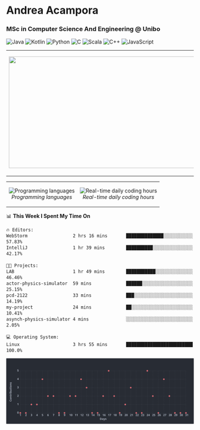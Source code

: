 # Andrea Acampora
### MSc in Computer Science And Engineering @ Unibo

![Java](https://img.shields.io/badge/Java-Good-Green)
![Kotlin](https://img.shields.io/badge/Kotlin-Intermediate-blue)
![Python](https://img.shields.io/badge/Python-Intermediate-blue)
![C](https://img.shields.io/badge/C-Intermediate-blue)
![Scala](https://img.shields.io/badge/Scala-Beginner-yellow)
![C++](https://img.shields.io/badge/C++-Beginner-yellow)
![JavaScript](https://img.shields.io/badge/JavaScript-Beginner-yellow)


<table>
  <tr>
    <td> 
    <p align="center">
    <img src="https://github-readme-stats.vercel.app/api?username=andrea-acampora&show_icons=true&theme=gruvbox&hide_border=false" width="500px" height="300px">
    <br>
  </p> 
</td>
<td> 
  <p align="center">
    <img src="https://github-readme-streak-stats.herokuapp.com/?user=andrea-acampora&theme=gruvbox&hide_border=false" width="500px" height="300px">
    <br>
  </p> 
</td>
</tr>
</table>

<table>
  <tr>
    <td> 
    <p align="center">
    <img alt="Programming languages" src="https://wakatime.com/share/@Arop/7b1d5c62-1d9f-4a3a-836c-c29297ecc0b1.svg" width="500px" height="300px">
    <br>
    <em> Programming languages </em>
  </p> 
</td>
<td> 
  <p align="center">
    <img alt="Real-time daily coding hours" src="https://wakatime.com/share/@Arop/c3fe2869-5ef5-4bc3-8960-99ffe2d5723f.svg?sanitaze=true" width="500px" height="300px">
    <br>
    <em> Real-time daily coding hours </em>
  </p> 
</td>
</tr>
</table>

<!--START_SECTION:waka-->
📊 **This Week I Spent My Time On** 

```text
🔥 Editors: 
WebStorm                 2 hrs 16 mins       ██████████████░░░░░░░░░░░   57.83% 
IntelliJ                 1 hr 39 mins        ██████████░░░░░░░░░░░░░░░   42.17%

🐱‍💻 Projects: 
LAB                      1 hr 49 mins        ███████████░░░░░░░░░░░░░░   46.46% 
actor-physics-simulator  59 mins             ██████░░░░░░░░░░░░░░░░░░░   25.15% 
pcd-2122                 33 mins             ███░░░░░░░░░░░░░░░░░░░░░░   14.19% 
my-project               24 mins             ██░░░░░░░░░░░░░░░░░░░░░░░   10.41% 
asynch-physics-simulator 4 mins              ░░░░░░░░░░░░░░░░░░░░░░░░░   2.05%

💻 Operating System: 
Linux                    3 hrs 55 mins       █████████████████████████   100.0%

```


<!--END_SECTION:waka-->

<img alt="Contribution activity graph" src="charts/image.svg">


